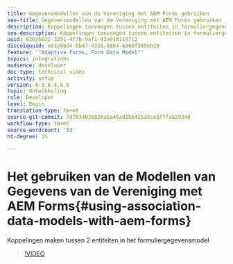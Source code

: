```yaml
---
title: Gegevensmodellen van de Vereniging met AEM Forms gebruiken
seo-title: Gegevensmodellen van de Vereniging met AEM Forms gebruiken
description: Koppelingen toevoegen tussen entiteiten in formuliergegevensmodel
seo-description: Koppelingen toevoegen tussen entiteiten in formuliergegevensmodel
uuid: 82626632-3251-4f7b-9af1-43a9161107c2
discoiquuid: e01e9bd4-5b47-4356-9884-6968f385bb20
feature: '"Adaptive Forms, Form Data Model"'
topics: integrations
audience: developer
doc-type: technical video
activity: setup
version: 6.3,6.4,6.5
topic: Ontwikkeling
role: Developer
level: Begin
translation-type: tm+mt
source-git-commit: 7d7034026826a5a46a91b6425a5cebfffab2934d
workflow-type: tm+mt
source-wordcount: '53'
ht-degree: 3%

---
```



# Het gebruiken van de Modellen van Gegevens van de Vereniging met AEM Forms{#using-association-data-models-with-aem-forms}

Koppelingen maken tussen 2 entiteiten in het formuliergegevensmodel

>[!VIDEO](https://video.tv.adobe.com/v/17737/?quality=9&learn=on)

